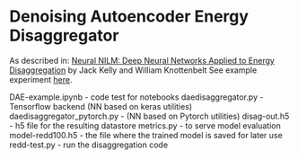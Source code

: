 # Denoising Autoencoder Energy Disaggregator

As described in:
[Neural NILM: Deep Neural Networks Applied to Energy Disaggregation](https://arxiv.org/pdf/1507.06594.pdf) by Jack Kelly and William Knottenbelt
See example experiment [here](https://github.com/OdysseasKr/neural-disaggregator/blob/master/DAE/DAE-example.ipynb).

DAE-example.ipynb - code test for notebooks
daedisaggregator.py - Tensorflow backend (NN based on keras utilities)
daedisaggregator_pytorch.py - (NN based on Pytorch utilities)
disag-out.h5 - h5 file for the resulting datastore
metrics.py - to serve model evaluation
model-redd100.h5 - the file where the trained model is saved for later use
redd-test.py - run the disaggregation code
